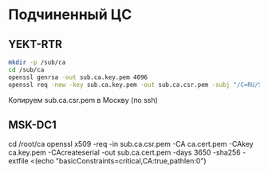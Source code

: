 # Подчиненный ЦС

## YEKT-RTR

```bash
mkdir -p /sub/ca
cd /sub/ca
openssl genrsa -out sub.ca.key.pem 4096
openssl req -new -key sub.ca.key.pem -out sub.ca.csr.pem -subj "/C=RU/ST=Sverdlovsk/L=Yekaterinburg/O=Yekaterinburg CA/CN=Yekaterinburg CA"
```

Копируем sub.ca.csr.pem в Москву (по ssh)

## MSK-DC1

cd /root/ca
openssl x509 -req -in sub.ca.csr.pem -CA ca.cert.pem -CAkey ca.key.pem -CAcreateserial -out sub.ca.cert.pem -days 3650 -sha256 -extfile <(echo "basicConstraints=critical,CA:true,pathlen:0")


